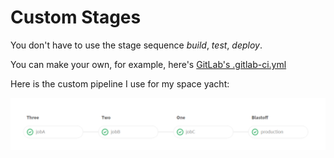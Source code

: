 # Custom Stages

You don't have to use the stage sequence *build*, *test*, *deploy*.

You can make your own, for example, here's  [GitLab's .gitlab-ci.yml](https://gitlab.com/gitlab-org/gitlab-ce/blob/master/.gitlab-ci.yml)

Here is the custom pipeline I use for my space yacht:

![Custom stages](images/custom-stages.png)
